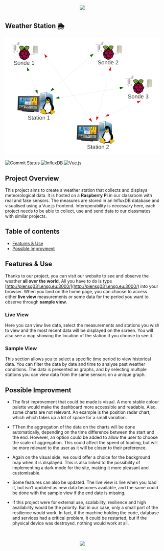 <h1 align="center">
  <img src="https://capsule-render.vercel.app/api?type=waving&color=0:FF5733,100:FFC300&height=115&section=header"/>
</h1>

## Weather Station 🌦️
<p align="center">
    <img src="images/station.png" alt="illustration" width="600"/>
</p>

![Commit Status](https://img.shields.io/github/commit-activity/t/VincentMiras/station-meteo?)
![InfluxDB](https://img.shields.io/badge/InfluxDB-22ADF6?style=flat-square&logo=InfluxDB&logoColor=white)
![Vue.js](https://img.shields.io/badge/Vue.js-35495E?style=flat-square&logo=vuedotjs&logoColor=4FC08D)

## Project Overview

This project aims to create a weather station that collects and displays meteorological data. It is hosted on a **Raspberry Pi** in our classroom with real and fake sensors.
The measures are stored in an InfluxDB database and visualised using a Vue.js frontend. Interoperability is necessary here, each project needs to be able to collect, use and send data to our classmates with similar projects.

## Table of contents
* [Features & Use](#features--use)
* [Possible Improvment](#possible--improvement)

## Features & Use


Thanks to our project, you can visit our website to see and observe the weather **all over the world**. All you have to do is type [http://piensg031.ensg.eu:3000/](http://piensg031.ensg.eu:3000/) into your browser. When you land on the home page, you can choose to access either **live view** measurements or some data for the period you want to observe through **sample view**.

### Live View
Here you can view live data, select the measurements and stations you wish to view and the most recent data will be displayed on the screen. You will also see a map showing the location of the station if you choose to see it.

### Sample View
This section allows you to select a specific time period to view historical data. You can filter the data by date and time to analyse past weather conditions. The data is presented as graphs, and by selecting multiple stations you can view data from the same sensors on a unique graph.

## Possible Improvment

* The first improvement that could be made is visual. A more stable colour palette would make the dashboard more accessible and readable. Also, some charts are not relevant. An example is the position radar chart, which
which takes up a lot of space for a small variation.

* TThen the aggregation of the data on the charts will be done automatically, depending on the time difference between the start and the end. However, an option could be added to allow the user to choose the scale of aggregation. This could affect the speed of loading, but will be more relevant to the user as it will be closer to their preference.

* Again on the visual side, we could offer a choice for the background map when it is displayed. This is also linked to the possibility of implementing a dark mode for the site, making it more pleasant and customisable.

* Some features can also be updated. The live view is live when you load it, but isn't updated as new data becomes available, and the same could be done with the sample view if the end date is missing.

* If this project were for external use, scalability, resilience and high availability would be the priority. But in our case, only a small part of the resilience would work. In fact, if the machine holding the code, database and services had a critical problem, it could be restarted, but if the physical device was destroyed, nothing would work at all.

<h1 align="center">
  <img src="https://capsule-render.vercel.app/api?type=waving&color=0:FF5733,100:FFC300&height=115&reversal=true&section=footer"/>
</h1>
